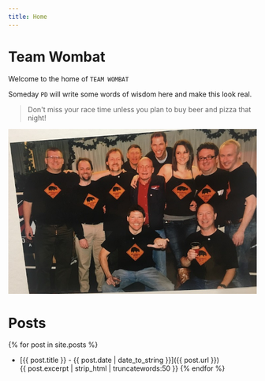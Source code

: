 ```yaml
---
title: Home
---
```


# Team Wombat

Welcome to the home of `TEAM WOMBAT`

Someday `PD` will write some words of wisdom here and make this look real.
  > Don't miss your race time unless you plan to buy beer and pizza that night!

![Wombats at Elks back in the day](images/Wombatsatelks.JPG "Wombats at Elks once upon a time")

# Posts

{% for post in site.posts %}
* [{{ post.title }} - {{ post.date | date_to_string }}]({{ post.url }})  
{{ post.excerpt | strip_html  | truncatewords:50 }}
{% endfor %}
